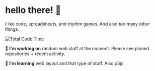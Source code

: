 # hello there! 👋
I like code, spreadsheets, and rhythm games. And also too many other things.

[![Total Code Time](https://img.shields.io/badge/dynamic/json?color=informational&label=total%20time%20coding&query=%24.data.grand_total.human_readable_total&url=https%3A%2F%2Fwakatime.com%2Fshare%2F%4012beesinatrenchcoat%2F1b8f954c-f820-461f-a407-3608a15bd5a7.json&style=flat-square&cache-seconds=43200&logo=wakatime)](https://wakatime.com/@12beesinatrenchcoat)

:telescope: **I'm working on** random web stuff at the moment. Please see pinned repositories + recent activity.

:seedling: **I'm learning** web layout and that type of stuff. Also p5js.

